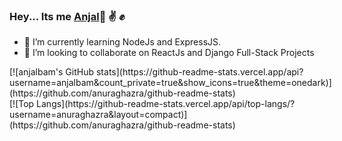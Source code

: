 ### Hey... Its me [Anjal](github.com/anjalbam)👋 :v: :fist:

- 🌱 I’m currently learning NodeJs and ExpressJS.
- 👯 I’m looking to collaborate on ReactJs and Django Full-Stack Projects

<div style="display:flex; flex-wrap: wrap">
  <div>
[![anjalbam's GitHub stats](https://github-readme-stats.vercel.app/api?username=anjalbam&count_private=true&show_icons=true&theme=onedark)](https://github.com/anuraghazra/github-readme-stats)
  </div>
  <div>
[![Top Langs](https://github-readme-stats.vercel.app/api/top-langs/?username=anuraghazra&layout=compact)](https://github.com/anuraghazra/github-readme-stats)
  </div>
</div>

<!--
**AnjalBam/anjalbam** is a ✨ _special_ ✨ repository because its `README.md` (this file) appears on your GitHub profile.

Here are some ideas to get you started:

- 🔭 I’m currently working on ...
- 🌱 I’m currently learning ...
- 👯 I’m looking to collaborate on ...
- 🤔 I’m looking for help with ...
- 💬 Ask me about ...
- 📫 How to reach me: ...
- 😄 Pronouns: ...
- ⚡ Fun fact: ...
-->
